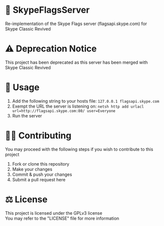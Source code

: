 # 💬 SkypeFlagsServer
Re-implementation of the Skype Flags server (flagsapi.skype.com) for Skype Classic Revived

# ⚠️ Deprecation Notice
This project has been deprecated as this server has been merged with Skype Classic Revived

# 💬 Usage
1. Add the following string to your hosts file: `127.0.0.1 flagsapi.skype.com`
2. Exempt the URL the server is listening on: `netsh http add urlacl url=http://flagsapi.skype.com:80/ user=Everyone`
3. Run the server

# 👨‍💻 Contributing
You may proceed with the following steps if you wish to contribute to this project

1. Fork or clone this repository
2. Make your changes
3. Commit & push your changes
4. Submit a pull request here

# ⚖ License
This project is licensed under the GPLv3 license
<br>
You may refer to the "LICENSE" file for more information
